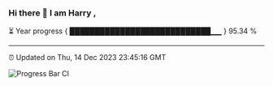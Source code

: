 ### Hi there 👋 I am Harry , 

⏳ Year progress { ████████████████████████████▁▁ } 95.34 %

---

⏰ Updated on Thu, 14 Dec 2023 23:45:16 GMT

![Progress Bar CI](https://github.com/duykhang68/duykhang68/workflows/Progress%20Bar%20CI/badge.svg)
